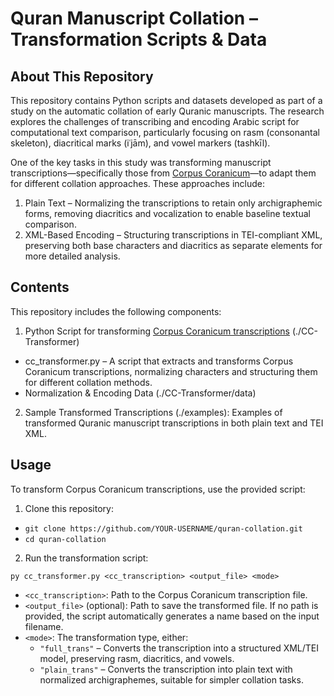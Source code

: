 # Quran Manuscript Collation – Transformation Scripts & Data
## About This Repository

This repository contains Python scripts and datasets developed as part of a study on the automatic collation of early Quranic manuscripts. The research explores the challenges of transcribing and encoding Arabic script for computational text comparison, particularly focusing on rasm (consonantal skeleton), diacritical marks (iʿjām), and vowel markers (tashkīl).

One of the key tasks in this study was transforming manuscript transcriptions—specifically those from [Corpus Coranicum](https://corpuscoranicum.org)—to adapt them for different collation approaches. These approaches include:

1. Plain Text – Normalizing the transcriptions to retain only archigraphemic forms, removing diacritics and vocalization to enable baseline textual comparison.
2. XML-Based Encoding – Structuring transcriptions in TEI-compliant XML, preserving both base characters and diacritics as separate elements for more detailed analysis.

## Contents

This repository includes the following components:
1. Python Script for transforming [Corpus Coranicum transcriptions](https://github.com/telota/corpus-coranicum-xml-raw-files) (./CC-Transformer)
- cc_transformer.py – A script that extracts and transforms Corpus Coranicum transcriptions, normalizing characters and structuring them for different collation methods.
- Normalization & Encoding Data (./CC-Transformer/data)

2. Sample Transformed Transcriptions (./examples): Examples of transformed Quranic manuscript transcriptions in both plain text and TEI XML.

## Usage

To transform Corpus Coranicum transcriptions, use the provided script:

1. Clone this repository:

- `git clone https://github.com/YOUR-USERNAME/quran-collation.git`
- `cd quran-collation`

2. Run the transformation script:

`py cc_transformer.py <cc_transcription> <output_file> <mode>`

- `<cc_transcription>`: Path to the Corpus Coranicum transcription file.
- `<output_file>` (optional): Path to save the transformed file. If no path is provided, the script automatically generates a name based on the input filename.
- `<mode>`: The transformation type, either:
  - `"full_trans"` – Converts the transcription into a structured XML/TEI model, preserving rasm, diacritics, and vowels.
  - `"plain_trans"` – Converts the transcription into plain text with normalized archigraphemes, suitable for simpler collation tasks.
